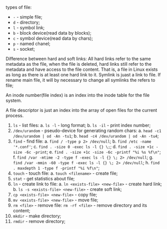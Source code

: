 types of file:
  - ```-``` - simple file;
  - ```d``` - directory;
  - ```l``` - symbol link;
  - ```b``` - block device(read data by blocks);
  - ```c``` - symbol device(read data by chars);
  - ```p``` - named chanel;
  - ```s``` - socket;

Difference between hard and soft links:
All hard links refer to the same metadata as the file, when the file is deleted, hard links still refer to the metadata and have access to the file content. That is, a file in Linux exists as long as there is at least one hard link to it. Symlink is juast a link to file. If rename main file, it will by necessary to change all symlinks the refers to file;

An inode number(file index) is an index into the inode table for the file system.

A file descriptor is just an index into the array of open files for the current process.

1. ```ls``` - list files:
  a. ```ls -l``` - long format;
  b. ```ls -il``` - print index number;
2. ```/dev/urandom``` - pseudo-device for generating random chars:
  a. ```head -c1 /dev/urandom | od -An -tu1```;
  b. ```head -c4 /dev/urandom | od -An -tu4```;
3. ```find``` - find file:
  a. ```find / -type p 2> /dev/null```;
  b. ```find /etc -name '*.conf'```;
  c. ```find . -size 0 -exec ls -l {} \;```;
  d. ```find . -size +1c -size -6c -print```;
  e. ```find . -size +1c -size -6c -printf "%i %s %f\n"```;
  f. ```find /var -mtime -2 -type f -exec ls -l {} \; 2> /dev/null```;
  g. ```find /var -mmin -60 -type f -exec ls -l {} \; 2> /dev/null```;
  h. ```find . maxdepth 1 -type f -printf "%i %f\n"```;
4. ```touch``` - touch file:
  a. ```touch <filename>``` - create file;
5. ```stat``` - get statistics about file;
6. ```ln``` - create link to file:
  a. ```ln <exists-file> <new-file>``` - create hard link;
  b. ```ls -s <exists-file> <new-file>``` - create soft link;
7. ```cp <exists-file> <new-file>``` - copy file;
8. ```mv <exists-file> <new-file>``` - move file;
9. ```rm <file>``` - remove file:
  ```rm -rf <file>``` - remove directory and its content;
10. ```mkdir``` - make directory;
11. ```rmdir``` - remove directory;
